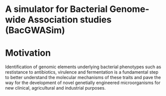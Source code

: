 # A simulator for Bacterial Genome-wide Association studies (BacGWASim)
# Motivation
Identification of genomic elements underlying bacterial phenotypes such as restistance to antibiotics, virulence and fermentation is a fundamental step to better understand the molecular mechanisms of these traits and pave the way for the development of novel genetially engineered microorganisms for new clinical, agricultural and industrial purposes.  


